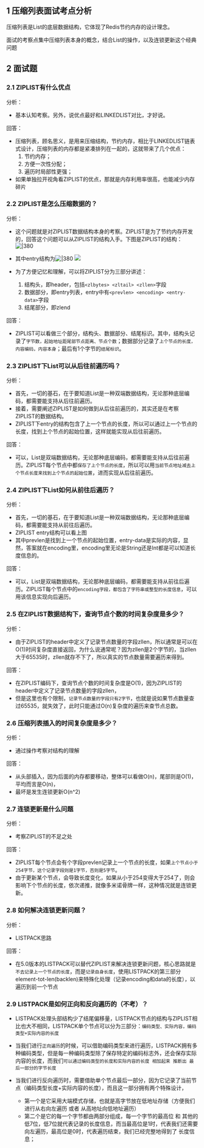 
## 1 压缩列表面试考点分析

压缩列表是List的底层数据结构，它体现了Redis节约内存的设计理念。

面试的考察点集中压缩列表本身的概念，结合List的操作，以及连锁更新这个经典问题

## 2 面试题

### 2.1 ZIPLIST有什么优点

分析：
- 基本认知考察。另外，说优点最好和LINKEDLIST对比，才好说。

回答：
- 压缩列表，顾名思义，是用来压缩结构，节约内存，相比于LINKEDLIST链表式设计，压缩列表的内存都是紧凑排列在一起的，这就带来了几个优点：
	1. 节约内存；
	2. 方便一次性分配；
	3. 遍历时局部性更强；
- 如果单独拉开视角看ZIPLIST的优点，那就是内存利用率很高，也能减少内存碎片

### 2.2 ZIPLIST是怎么压缩数据的？

分析：
- 这个问题就是对ZIPLIST数据结构本身的考察。ZIPLIST是为了节约内存开发的，回答这个问题可以从ZIPLIST的结构入手。下图是ZIPLIST的结构：![|380](https://my-obsidian-image.oss-cn-guangzhou.aliyuncs.com/2024/04/b17d2fef91f8985ea81cb460f67171ce.png)
- 其中entry结构为![|380](https://my-obsidian-image.oss-cn-guangzhou.aliyuncs.com/2024/04/155cdcac9120f2b428cf06338c825aa0.png)
![](assets/Pasted%20image%2020231015210713.png)

- 为了方便记忆和理解，可以将ZIPLIST分为三部分讲述：
	1. 结构头，即header，包括`<zlbytes> <zltail> <zllen>`字段
	2. 数据部分，即entry列表，entry中有`<prevlen> <encoding> <entry-data>`字段
	3. 结尾部分，即zlend

回答：
- ZIPLIST可以看做三个部分，结构头、数据部分、结尾标识。其中，结构头记录了`字节数，起始地址距尾部节点距离、节点个数`；数据部分记录了`上个节点的长度，内容编码，内容本身`；最后有1个字节的`结尾标识`。

### 2.3 ZIPLIST下List可以从后往前遍历吗？

分析：
- 首先，一切的基石，在于要知道List是一种双端数据结构，无论那种底层编码，都需要能支持从后往前遍历。
- 接着，需要阐述ZIPLIST是如何做到从后往前遍历的，其实还是在考察ZIPLIST的数据结构。
- ZIPLIST下entry的结构包含了上一个节点的长度，所以可以通过上一个节点的长度，找到上个节点的起始位置，这样就能实现从后往前遍历。

回答：
- 可以，List是双端数据结构，无论那种底层编码，都需要能支持从后往前遍历。ZIPLIST每个节点中都`保存了上个节点的长度`，所以可以用`当前节点地址减去上个节点长度来找到上个节点的起始位置`，进而实现从后往前遍历。

### 2.4 ZIPLIST下List如何从前往后遍历？

分析：
- 首先，一切的基石，在于要知道List是一种双端数据结构，无论那种底层编码，都需要能支持从前往后遍历。
- ZIPLIST entry结构可以看上图
- 其中prevlen是找到上一个节点的起始位置，entry-data是实际的内容，显然，答案就在encoding里，encoding里无论是String还是Int都是可以知道长度信息的。

回答：
- 可以，List是双端数据结构，无论那种底层编码，都需要能支持从前往后遍历。ZIPLIST每个节点中的`encoding字段，都包含了字符串或整型的长度信息`，可以用该信息实现向后遍历。

### 2.5 在ZIPLIST数据结构下，查询节点个数的时间复杂度是多少？

分析：
- 由于ZIPLIST的header中定义了记录节点数量的字段zllen，所以通常是可以在O(1)时间复杂度直接返回，为什么说通常呢？因为zllen是2个字节的，当zllen大于65535时，zllen就存不下了，所以真实的节点数量需要遍历来得到。

回答：
- 在ZIPLIST编码下，查询节点个数的时间复杂度是O(1)，因为ZIPLIST的header中定义了记录节点数量的字段zllen，
- 但是这里也有个限制，`记录节点数量的字段只有2字节`，也就是说如果节点数量查过65535，就失效了，此时只能通过O(n)复杂度的遍历来查节点总数。

### 2.6 压缩列表插入的时间复杂度是多少？

分析：
- 通过操作考察对结构的理解

回答：
- 从头部插入，因为后面的内存都要移动，整体可以看做O(n)，尾部则是O(1)，平均而言是O(n)，
- 最坏是发生连锁更新O(n^2)

### 2.7 连锁更新是什么问题

分析：
- 考察ZIPLIST的不足之处

回答：
- ZIPLIST每个节点会有个字段prevlen记录上一个节点的长度，如果`上个节点小于254字节，这个记录字段则是1字节，否则是5字节`。
- 由于更新某个节点，会导致长度变化，如果从小于254变得大于254了，则会影响下个节点的长度，依次递推，就像多米诺骨牌一样，这种情况就是连锁更新。

### 2.8 如何解决连锁更新问题？

分析：
- LISTPACK思路

回答：
- 在5.0版本的LISTPACK可以替代ZIPLIST来解决连锁更新问题，核心思路就是`不去记录上一个节点的长度`，而是`记录自身长度`，使用LISTPACK的第三部分element-tot-len(backlen)来特殊化处理（记录encoding和data的长度），以遍历到前一个节点

### 2.9 LISTPACK是如何正向和反向遍历的（不考）？

- LISTPACK处理头部结构少了结尾偏移量，LISTPACK节点的结构与ZIPLIST相比也大不相同，LISTPACK单个节点可以分为三部分：`编码类型、实际内容，编码类型+实际内容的长度`

- 当我们进行`正向遍历`的时候，可以借助编码类型来进行遍历，LISTPACK拥有多种编码类型，但是每一种编码类型除了保存特定的编码标志外，还会保存实际内容的长度，而我们`可以通过编码类型的长度和实际内容的长度 相加起来 推断出 最后一部分的字节长度`

- 当我们进行反向遍历时，需要借助单个节点最后一部分，因为它记录了当前节点（编码类型长度+实际内容的长度），而且这一部分拥有两个特殊设计，
	- 第一个是它采用大端模式存储，也就是高字节放在低地址存储（方便我们进行从右向左遍历 或者 从高地址向低地址遍历）
	- 第二个是它的每一个字节都由两部分组成，每一个字节的最高位 和 其他的低7位，低7位就代表记录的长度信息，而当最高位是1时，代表我们还需要向左遍历，最高位是0时，代表遍历结束，我们已经完整地得到了 长度信息；